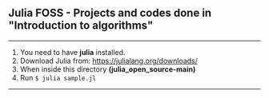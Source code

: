## Julia FOSS - Projects and codes done in "Introduction to algorithms"

<hr>


1. You need to have <b>julia</b> installed.
2. Download Julia from: https://julialang.org/downloads/
3. When inside this directory <b>(julia_open_source-main)</b>
4. Run `$ julia sample.jl`

<hr>

